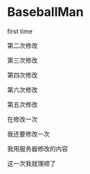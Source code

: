 ﻿# BaseballMan

first time 

第二次修改

第三次修改

第四次修改

第六次修改

第五次修改

在修改一次

我还要修改一次

我用服务器修改的内容

这一次我就理顺了
